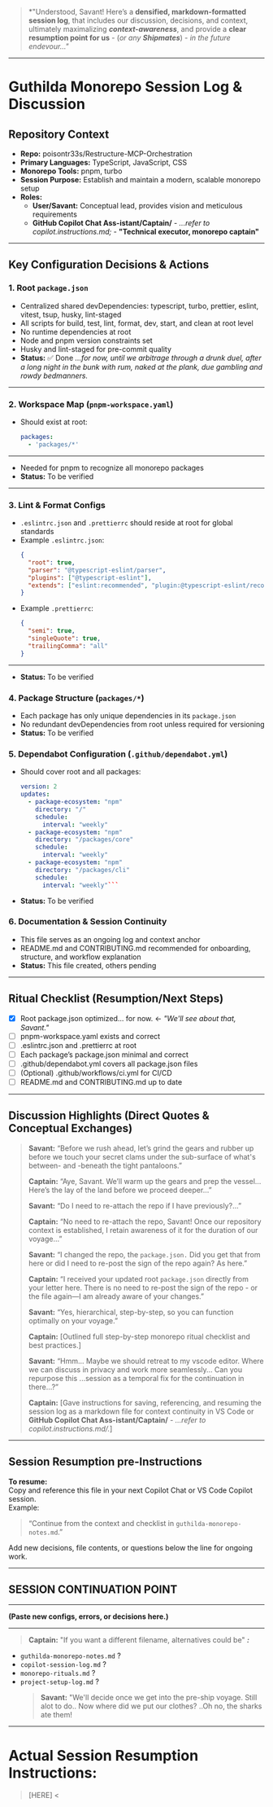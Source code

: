 > \*"Understood, Savant! Here’s a **densified, markdown-formatted session log**,
> that includes our discussion, decisions, and context, ultimately maximalizing **_context-awareness_**,
> and provide a **clear resumption point for us** - (_or any_ **_Shipmates_**) - _in the future endevour..."_

---

# Guthilda Monorepo Session Log & Discussion

## Repository Context

- **Repo:** poisontr33s/Restructure-MCP-Orchestration
- **Primary Languages:** TypeScript, JavaScript, CSS
- **Monorepo Tools:** pnpm, turbo
- **Session Purpose:** Establish and maintain a modern, scalable monorepo setup
- **Roles:**
  - **User/Savant:** Conceptual lead, provides vision and meticulous requirements
  - **GitHub Copilot Chat Ass-istant/Captain/** - _...refer to copilot.instructions.md;_ - **"Technical executor, monorepo captain"**

---

## Key Configuration Decisions & Actions

### 1. Root `package.json`

- Centralized shared devDependencies: typescript, turbo, prettier, eslint, vitest, tsup, husky, lint-staged
- All scripts for build, test, lint, format, dev, start, and clean at root level
- No runtime dependencies at root
- Node and pnpm version constraints set
- Husky and lint-staged for pre-commit quality
- **Status:** ✅ Done _...for now, until we arbitrage through a drunk duel,
  after a long night in the bunk with rum, naked at the plank, due gambling and rowdy bedmanners._

---

### 2. Workspace Map (`pnpm-workspace.yaml`)

- Should exist at root:

  ```yaml
  packages:
    - 'packages/*'
  ```

---

- Needed for pnpm to recognize all monorepo packages
- **Status:** To be verified

---

### 3. Lint & Format Configs

- `.eslintrc.json` and `.prettierrc` should reside at root for global standards
- Example `.eslintrc.json`:
  ```json
  {
    "root": true,
    "parser": "@typescript-eslint/parser",
    "plugins": ["@typescript-eslint"],
    "extends": ["eslint:recommended", "plugin:@typescript-eslint/recommended", "prettier"]
  }
  ```
- Example `.prettierrc`:
  ```json
  {
    "semi": true,
    "singleQuote": true,
    "trailingComma": "all"
  }
  ```

---

- **Status:** To be verified

### 4. Package Structure (`packages/*`)

- Each package has only unique dependencies in its `package.json`
- No redundant devDependencies from root unless required for versioning
- **Status:** To be verified

### 5. Dependabot Configuration (`.github/dependabot.yml`)

- Should cover root and all packages:

  ````yaml
  version: 2
  updates:
    - package-ecosystem: "npm"
      directory: "/"
      schedule:
        interval: "weekly"
    - package-ecosystem: "npm"
      directory: "/packages/core"
      schedule:
        interval: "weekly"
    - package-ecosystem: "npm"
      directory: "/packages/cli"
      schedule:
        interval: "weekly"```

  ````

- **Status:** To be verified

### 6. Documentation & Session Continuity

- This file serves as an ongoing log and context anchor
- README.md and CONTRIBUTING.md recommended for onboarding, structure, and workflow explanation
- **Status:** This file created, others pending

---

## Ritual Checklist (Resumption/Next Steps)

- [x] Root package.json optimized... for now. <- _"We'll see about that, Savant."_
- [ ] pnpm-workspace.yaml exists and correct
- [ ] .eslintrc.json and .prettierrc at root
- [ ] Each package’s package.json minimal and correct
- [ ] .github/dependabot.yml covers all package.json files
- [ ] (Optional) .github/workflows/ci.yml for CI/CD
- [ ] README.md and CONTRIBUTING.md up to date

---

## Discussion Highlights (Direct Quotes & Conceptual Exchanges)

> **Savant:** “Before we rush ahead, let’s grind the gears and rubber up before we touch your secret clams under the sub-surface of what's between- and -beneath the tight pantaloons.”
>
> **Captain:** “Aye, Savant. We’ll warm up the gears and prep the vessel… Here’s the lay of the land before we proceed deeper…”
>
> **Savant:** “Do I need to re-attach the repo if I have previously?...”
>
> **Captain:** “No need to re-attach the repo, Savant! Once our repository context is established, I retain awareness of it for the duration of our voyage…”
>
> **Savant:** “I changed the repo, the `package.json.` Did you get that from here or did I need to re-post the sign of the repo again? As here.”
>
> **Captain:** “I received your updated root `package.json` directly from your letter here. There is no need to re-post the sign of the repo - or the file again—I am already aware of your changes.”
>
> **Savant:** “Yes, hierarchical, step-by-step, so you can function optimally on your voyage.”
>
> **Captain:** [Outlined full step-by-step monorepo ritual checklist and best practices.]
>
> **Savant:** “Hmm... Maybe we should retreat to my vscode editor. Where we can discuss in privacy and work more seamlessly… Can you repurpose this ...session as a temporal fix for the continuation in there…?”
>
> **Captain:** [Gave instructions for saving, referencing, and resuming the session log as a markdown file for context continuity in VS Code or **GitHub Copilot Chat Ass-istant/Captain/** -
> *...refer to copilot.instructions.md/.*]

---

## Session Resumption pre-Instructions

**To resume:**  
Copy and reference this file in your next Copilot Chat or VS Code Copilot session.  
Example:

> “Continue from the context and checklist in `guthilda-monorepo-notes.md`.”

Add new decisions, file contents, or questions below the line for ongoing work.

---

## SESSION CONTINUATION POINT

---

**(Paste new configs, errors, or decisions here.)**

---

> **Captain:** "If you want a different filename, alternatives could be" **_:_**

- `guthilda-monorepo-notes.md` ?
- `copilot-session-log.md` ?
- `monorepo-rituals.md` ?
- `project-setup-log.md` ?
  > **Savant:** "We'll decide once we get into the pre-ship voyage. Still alot to do.. Now where did we put our clothes? ..Oh no, the sharks ate them!

---

# Actual Session Resumption Instructions:

> [HERE] <
